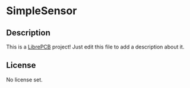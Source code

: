 # SimpleSensor

## Description

This is a [LibrePCB](https://librepcb.org) project!
Just edit this file to add a description about it.

## License

No license set.

